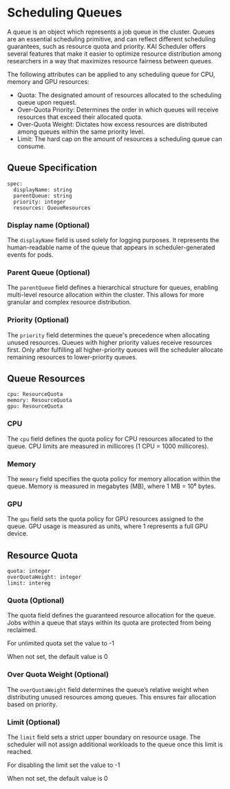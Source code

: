 # Scheduling Queues
A queue is an object which represents a job queue in the cluster. Queues are an essential scheduling primitive, and can reflect different scheduling guarantees, such as resource quota and priority.
KAI Scheduler offers several features that make it easier to optimize resource distribution among researchers in a way that maximizes resource fairness between queues.

The following attributes can be applied to any scheduling queue for CPU, memory and GPU resources:
* Quota: The designated amount of resources allocated to the scheduling queue upon request.
* Over-Quota Priority: Determines the order in which queues will receive resources that exceed their allocated quota.
* Over-Quota Weight: Dictates how excess resources are distributed among queues within the same priority level.
* Limit: The hard cap on the amount of resources a scheduling queue can consume.

## Queue Specification
```
spec:
  displayName: string
  parentQueue: string
  priority: integer
  resources: QueueResources
```

### Display name (Optional)
The `displayName` field is used solely for logging purposes. It represents the human-readable name of the queue that appears in scheduler-generated events for pods.

### Parent Queue (Optional)
The `parentQueue` field defines a hierarchical structure for queues, enabling multi-level resource allocation within the cluster. This allows for more granular and complex resource distribution.

### Priority (Optional)
The `priority` field determines the queue's precedence when allocating unused resources. Queues with higher priority values receive resources first. Only after fulfilling all higher-priority queues will the scheduler allocate remaining resources to lower-priority queues.

## Queue Resources
```
cpu: ResourceQuota
memory: ResourceQuota
gpu: ResourceQuota
```

### CPU
The `cpu` field defines the quota policy for CPU resources allocated to the queue. CPU limits are measured in millicores (1 CPU = 1000 millicores).

### Memory
The `memory` field specifies the quota policy for memory allocation within the queue. Memory is measured in megabytes (MB), where 1 MB = 10⁶ bytes.

### GPU
The `gpu` field sets the quota policy for GPU resources assigned to the queue. GPU usage is measured as units, where 1 represents a full GPU device.

## Resource Quota
```
quota: integer
overQuotaWeight: integer
limit: intereg
```

### Quota (Optional)
The quota field defines the guaranteed resource allocation for the queue. Jobs within a queue that stays within its quota are protected from being reclaimed.

For unlimited quota set the value to -1

When not set, the default value is 0

### Over Quota Weight (Optional)
The `overQuotaWeight` field determines the queue’s relative weight when distributing unused resources among queues. This ensures fair allocation based on priority.

### Limit (Optional)
The `limit` field sets a strict upper boundary on resource usage. The scheduler will not assign additional workloads to the queue once this limit is reached.

For disabling the limit set the value to -1

When not set, the default value is 0
